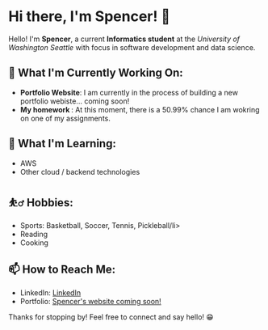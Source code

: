 <h1>Hi there, I'm Spencer! 👋</h1>

<p>Hello! I'm <strong>Spencer</strong>, a current <strong>Informatics student</strong> at the <em>University of Washington Seattle</em> with focus in software development and data science.</p>

<h2>🔭 What I'm Currently Working On:</h2>
<ul>
  <li><strong>Portfolio Website</strong>: I am currently in the process of building a new portfolio webiste... coming soon!</li>
  <li><strong>My homework </strong>: At this moment, there is a 50.99% chance I am wokring on one of my assignments.</li>
</ul>

<h2>🌱 What I'm Learning:</h2>
<ul>
  <li>AWS </li>
  <li>Other cloud / backend technologies</li>
</ul>

<h2>⛹️‍♂️ Hobbies:</h2>
<ul>
  <li>Sports: Basketball, Soccer, Tennis, Pickleball/li>
  <li>Reading</li>
  <li>Cooking</li>
</ul>

<h2>📫 How to Reach Me:</h2>
<ul>
  <li>LinkedIn: <a href="https://www.linkedin.com/in/spencergard/">LinkedIn</a></li>
  <li>Portfolio: <a href="[Your Portfolio Website]">Spencer's website coming soon!</a></li>
</ul>

<p>Thanks for stopping by! Feel free to connect and say hello! 😁</p>
